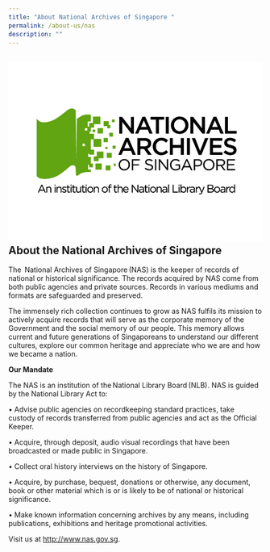 ```yaml
---
title: "About National Archives of Singapore "
permalink: /about-us/nas
description: ""
---
```

## ![](/images/NAS%20JPEG%20COLOUR.jpg)About the National Archives of Singapore

The  National Archives of Singapore (NAS) is the keeper of records of national or historical significance. The records acquired by NAS come from both public agencies and private sources. Records in various mediums and formats are safeguarded and preserved.
 
The immensely rich collection continues to grow as NAS fulfils its mission to actively acquire records that will serve as the corporate memory of the Government and the social memory of our people. This memory allows current and future generations of Singaporeans to understand our different cultures, explore our common heritage and appreciate who we are and how we became a nation. 

**Our Mandate**
 
The NAS is an institution of the National Library Board (NLB). NAS is guided by the National Library Act to:
 
• Advise public agencies on recordkeeping standard practices, take custody of records transferred from public agencies and act as the Official Keeper.
 
• Acquire, through deposit, audio visual recordings that have been broadcasted or made public in Singapore.
 
• Collect oral history interviews on the history of Singapore.
 
• Acquire, by purchase, bequest, donations or otherwise, any document, book or other material which is or is likely to be of national or historical significance.
 
• Make known information concerning archives by any means, including publications, exhibitions and heritage promotional activities.
 
Visit us at http://www.nas.gov.sg.